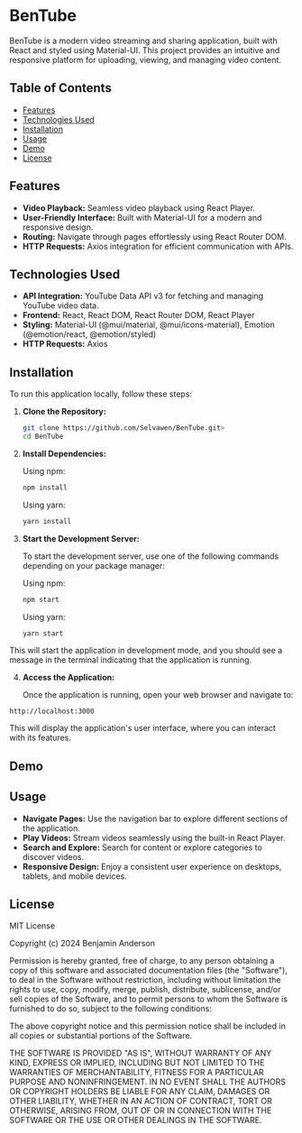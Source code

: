 # BenTube

BenTube is a modern video streaming and sharing application, built with React and styled using Material-UI. This project provides an intuitive and responsive platform for uploading, viewing, and managing video content.

## Table of Contents

- [Features](#features)
- [Technologies Used](#technologies-used)
- [Installation](#installation)
- [Usage](#usage)
- [Demo](#demo)
- [License](#license)

## Features

- **Video Playback:** Seamless video playback using React Player.
- **User-Friendly Interface:** Built with Material-UI for a modern and responsive design.
- **Routing:** Navigate through pages effortlessly using React Router DOM.
- **HTTP Requests:** Axios integration for efficient communication with APIs.

## Technologies Used

- **API Integration:** YouTube Data API v3 for fetching and managing YouTube video data.
- **Frontend:** React, React DOM, React Router DOM, React Player
- **Styling:** Material-UI (@mui/material, @mui/icons-material), Emotion (@emotion/react, @emotion/styled)
- **HTTP Requests:** Axios

## Installation

To run this application locally, follow these steps:

1. **Clone the Repository:**
   ```bash
   git clone https://github.com/Selvawen/BenTube.git>
   cd BenTube
   ```
2. **Install Dependencies:**

   Using npm:
   ```bash
   npm install
   ```
   Using yarn:
   ```bash
   yarn install
   ```
3. **Start the Development Server:**

   To start the development server, use one of the following commands depending on your package manager:

   Using npm:
   ```bash
   npm start
   ```
   Using yarn:
   ```bash
   yarn start
   ```
This will start the application in development mode, and you should see a message in the terminal indicating that the application is running.

4. **Access the Application:**

   Once the application is running, open your web browser and navigate to:
```arduino
http://localhost:3000
```

This will display the application's user interface, where you can interact with its features.

## Demo

## Usage

- **Navigate Pages:** Use the navigation bar to explore different sections of the application.
- **Play Videos:** Stream videos seamlessly using the built-in React Player.
- **Search and Explore:** Search for content or explore categories to discover videos.
- **Responsive Design:** Enjoy a consistent user experience on desktops, tablets, and mobile devices.

## License

MIT License

Copyright (c) 2024 Benjamin Anderson

Permission is hereby granted, free of charge, to any person obtaining a copy of this software and associated documentation files (the "Software"), to deal in the Software without restriction, including without limitation the rights to use, copy, modify, merge, publish, distribute, sublicense, and/or sell copies of the Software, and to permit persons to whom the Software is furnished to do so, subject to the following conditions:

The above copyright notice and this permission notice shall be included in all copies or substantial portions of the Software.

THE SOFTWARE IS PROVIDED "AS IS", WITHOUT WARRANTY OF ANY KIND, EXPRESS OR IMPLIED, INCLUDING BUT NOT LIMITED TO THE WARRANTIES OF MERCHANTABILITY, FITNESS FOR A PARTICULAR PURPOSE AND NONINFRINGEMENT. IN NO EVENT SHALL THE AUTHORS OR COPYRIGHT HOLDERS BE LIABLE FOR ANY CLAIM, DAMAGES OR OTHER LIABILITY, WHETHER IN AN ACTION OF CONTRACT, TORT OR OTHERWISE, ARISING FROM, OUT OF OR IN CONNECTION WITH THE SOFTWARE OR THE USE OR OTHER DEALINGS IN THE SOFTWARE.
